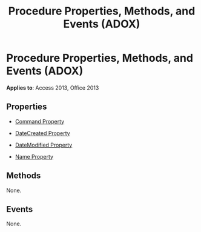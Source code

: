 ﻿---
title: Procedure Properties, Methods, and Events (ADOX)
TOCTitle: Properties, Methods, and Events
ms:assetid: d79598a8-f016-b1bf-71b1-5b9c72105d9e
ms:mtpsurl: https://msdn.microsoft.com/library/JJ250083(v=office.15)
ms:contentKeyID: 48548009
ms.date: 09/18/2015
mtps_version: v=office.15
---

# Procedure Properties, Methods, and Events (ADOX)


**Applies to**: Access 2013, Office 2013


## Properties

- [Command Property](command-property-adox.md)

- [DateCreated Property](datecreated-property-adox.md)

- [DateModified Property](datemodified-property-adox.md)

- [Name Property](name-property-adox.md)

## Methods

None.

## Events

None.

